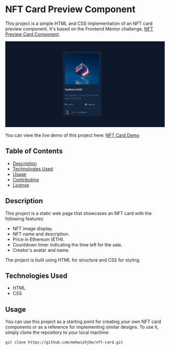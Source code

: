 
# NFT Card Preview Component

This project is a simple HTML and CSS implementation of an NFT card preview component. It's based on the Frontend Mentor challenge, [NFT Preview Card Component](https://www.frontendmentor.io/challenges/nft-preview-card-component-SbdUL_w0U).

![NFT Card Preview](./images/website_preview.JPG)

You can view the live demo of this project here: [NFT Card Demo](https://mehwishjbe.github.io/nft-card/)

## Table of Contents

- [Description](#description)
- [Technologies Used](#technologies-used)
- [Usage](#usage)
- [Contributing](#contributing)
- [License](#license)

## Description

This project is a static web page that showcases an NFT card with the following features:
- NFT image display.
- NFT name and description.
- Price in Ethereum (ETH).
- Countdown timer indicating the time left for the sale.
- Creator's avatar and name.

The project is built using HTML for structure and CSS for styling.

## Technologies Used

- HTML
- CSS

## Usage

You can use this project as a starting point for creating your own NFT card components or as a reference for implementing similar designs. To use it, simply clone the repository to your local machine:

```bash
git clone https://github.com/mehwishjbe/nft-card.git
